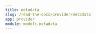 ```yaml
---
title: metadata
slug: /read-the-docs/provider/metadata
app: provider
module: models.metadata
---
```

